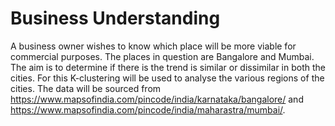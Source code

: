 # Business Understanding

A business owner wishes to know which place will be more viable for commercial purposes. The places in question are Bangalore and Mumbai. The aim is to 
determine if there is the trend is similar or dissimilar in both the cities. For this K-clustering will be used to analyse the various regions of the cities.
The data will be sourced from https://www.mapsofindia.com/pincode/india/karnataka/bangalore/ and https://www.mapsofindia.com/pincode/india/maharastra/mumbai/.
